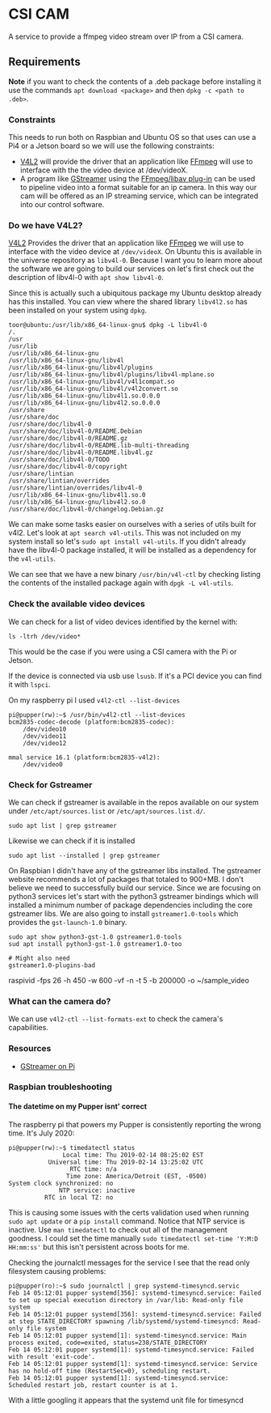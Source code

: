 # CSI CAM

A service to provide a ffmpeg video stream over IP from a CSI camera.

## Requirements

**Note** if you want to check the contents of a .deb package before installing it use the commands
`apt download <package>` and then `dpkg -c <path to .deb>`.

### Constraints

This needs to run both on Raspbian and Ubuntu OS so that uses can use a Pi4 or a Jetson board so we will use the following
constraints: 

- [V4L2] will provide the driver that an application like [FFmpeg] will use to interface with the the video device at
 /dev/videoX.
- A program like [GStreamer] using the [FFmpeg/libav plug-in] can be used to pipeline video into a format suitable for 
an ip camera. In this way our cam will be offered as an IP streaming service, which can be integrated into our control 
software.

### Do we have V4L2?

[V4L2] Provides the driver that an application like [FFmpeg] we will use to interface with the video device 
at `/dev/videoX`. On Ubuntu this is available in the universe repository as `libv4l-0`. Because I want you to learn 
more about the software we are going to build our services on let's first check out the description of libv4l-0 with 
`apt show libv4l-0`. 

Since this is actually such a ubiquitous package my Ubuntu desktop already has this installed. You can view where the 
shared library `libv4l2.so` has been installed on your system using `dpkg`.

```
toor@ubuntu:/usr/lib/x86_64-linux-gnu$ dpkg -L libv4l-0
/.
/usr
/usr/lib
/usr/lib/x86_64-linux-gnu
/usr/lib/x86_64-linux-gnu/libv4l
/usr/lib/x86_64-linux-gnu/libv4l/plugins
/usr/lib/x86_64-linux-gnu/libv4l/plugins/libv4l-mplane.so
/usr/lib/x86_64-linux-gnu/libv4l/v4l1compat.so
/usr/lib/x86_64-linux-gnu/libv4l/v4l2convert.so
/usr/lib/x86_64-linux-gnu/libv4l1.so.0.0.0
/usr/lib/x86_64-linux-gnu/libv4l2.so.0.0.0
/usr/share
/usr/share/doc
/usr/share/doc/libv4l-0
/usr/share/doc/libv4l-0/README.Debian
/usr/share/doc/libv4l-0/README.gz
/usr/share/doc/libv4l-0/README.lib-multi-threading
/usr/share/doc/libv4l-0/README.libv4l.gz
/usr/share/doc/libv4l-0/TODO
/usr/share/doc/libv4l-0/copyright
/usr/share/lintian
/usr/share/lintian/overrides
/usr/share/lintian/overrides/libv4l-0
/usr/lib/x86_64-linux-gnu/libv4l1.so.0
/usr/lib/x86_64-linux-gnu/libv4l2.so.0
/usr/share/doc/libv4l-0/changelog.Debian.gz
```
 
We can make some tasks easier on ourselves with a series of utils built for v4l2. Let's look at `apt search v4l-utils`. 
This was not included on my system install so let's `sudo apt install v4l-utils`. If you didn't already have the 
libv4l-0 package installed, it will be installed as a dependency for the `v4l-utils`.

We can see that we have a new binary `/usr/bin/v4l-ctl` by checking listing the contents of the installed package again 
with `dpgk -L v4l-utils`. 

### Check the available video devices

We can check for a list of video devices identified by the kernel with:
```
ls -ltrh /dev/video*
```
This would be the case if you were using a CSI camera with the Pi or Jetson.

If the device is connected via usb use `lsusb`. If it's a PCI device you can find it with `lspci`.

On my raspberry pi I used `v4l2-ctl --list-devices`

```
pi@pupper(rw):~$ /usr/bin/v4l2-ctl --list-devices
bcm2835-codec-decode (platform:bcm2835-codec):
	/dev/video10
	/dev/video11
	/dev/video12

mmal service 16.1 (platform:bcm2835-v4l2):
	/dev/video0
```

### Check for Gstreamer

We can check if gstreamer is available in the repos available on our system under `/etc/apt/sources.list` or 
`/etc/apt/sources.list.d/`.

`sudo apt list | grep gstreamer`

Likewise we can check if it is installed

`sudo apt list --installed | grep gstreamer`

On Raspbian I didn't have any of the gstreamer libs installed. The gstreamer website recommends a lot of packages that 
totaled to 900+MB. I don't believe we need to successfully build our service. Since we are focusing on python3 services 
let's start with the python3 gstreamer bindings which will installed a minimum number of package dependencies including 
the core gstreamer libs. We are also going to install `gstreamer1.0-tools` which provides the `gst-launch-1.0` binary.
```
sudo apt show python3-gst-1.0 gstreamer1.0-tools
sud apt install python3-gst-1.0 gstreamer1.0-too

# Might also need
gstreamer1.0-plugins-bad
```
raspivid -fps 26 -h 450 -w 600 -vf -n -t 5 -b 200000 -o ~/sample_video
### What can the camera do?

We can use `v4l2-ctl --list-formats-ext` to check the camera's capabilities.



### Resources
- [GStreamer on Pi]

### Raspbian troubleshooting

#### The datetime on my Pupper isnt' correct

The raspberry pi that powers my Pupper is consistently reporting the wrong time. It's July 2020:
```
pi@pupper(rw):~$ timedatectl status
               Local time: Thu 2019-02-14 08:25:02 EST
           Universal time: Thu 2019-02-14 13:25:02 UTC
                 RTC time: n/a
                Time zone: America/Detroit (EST, -0500)
System clock synchronized: no
              NTP service: inactive
          RTC in local TZ: no
```
This is causing some issues with the certs validation used when running `sudo apt update` or a `pip install` command. 
Notice that NTP service is inactive. Use `man timedatectl` to check out all of the management goodness. I could set the 
time manually  `sudo timedatectl set-time 'Y:M:D HH:mm:ss'` but this isn't persistent across boots for me.

Checking the journalctl messages for the service I see that the read only filesystem causing problems:
```
pi@pupper(ro):~$ sudo journalctl | grep systemd-timesyncd.servic
Feb 14 05:12:01 pupper systemd[356]: systemd-timesyncd.service: Failed to set up special execution directory in /var/lib: Read-only file system
Feb 14 05:12:01 pupper systemd[356]: systemd-timesyncd.service: Failed at step STATE_DIRECTORY spawning /lib/systemd/systemd-timesyncd: Read-only file system
Feb 14 05:12:01 pupper systemd[1]: systemd-timesyncd.service: Main process exited, code=exited, status=238/STATE_DIRECTORY
Feb 14 05:12:01 pupper systemd[1]: systemd-timesyncd.service: Failed with result 'exit-code'.
Feb 14 05:12:01 pupper systemd[1]: systemd-timesyncd.service: Service has no hold-off time (RestartSec=0), scheduling restart.
Feb 14 05:12:01 pupper systemd[1]: systemd-timesyncd.service: Scheduled restart job, restart counter is at 1.
```

With a little googling it appears that the systemd unit file for timesyncd


[FFmpeg]: https://en.wikipedia.org/wiki/FFmpeg
[V4L2]: https://en.wikipedia.org/wiki/Video4Linux
[GStreamer]: https://gstreamer.freedesktop.org/
[GStreamer on Pi]: https://platypus-boats.readthedocs.io/en/latest/source/rpi/video/video-streaming-gstreamer.html
[FFmpeg/libav plug-in]: https://gstreamer.freedesktop.org/documentation/libav/index.html?gi-language=c

[Time sync for Pi]:https://raspberrytips.com/time-sync-raspberry-pi/
[Read only filesystem for Pi]: https://medium.com/swlh/make-your-raspberry-pi-file-system-read-only-raspbian-buster-c558694de79

